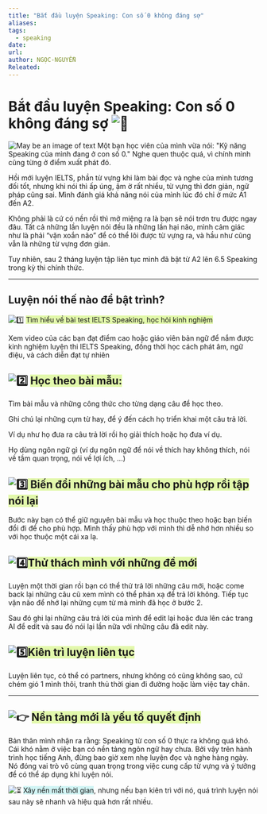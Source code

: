 ```yaml
---
title: "Bắt đầu luyện Speaking: Con số 0 không đáng sợ"
aliases: 
tags:
  - speaking
date: 
url: 
author: NGỌC-NGUYỄN
Releated:
---
```



# Bắt đầu luyện Speaking: Con số 0 không đáng sợ ![🌟](https://static.xx.fbcdn.net/images/emoji.php/v9/te0/1/16/1f31f.png)




![May be an image of text](https://scontent.fhan14-1.fna.fbcdn.net/v/t39.30808-6/474466011_122134177178555407_7438496487988324688_n.jpg?stp=dst-jpg_s600x600_tt6&_nc_cat=105&ccb=1-7&_nc_sid=127cfc&_nc_ohc=jAdeQefST4EQ7kNvgG7JNtp&_nc_oc=AdilMWMNNX6e8t0nsueq55O328MNlVg-RMJOXWUEQcWk83hXAsT0wxng6VC22DCdtho&_nc_zt=23&_nc_ht=scontent.fhan14-1.fna&_nc_gid=AYuTHqFFnplBxXLWO4dijwf&oh=00_AYBTWJ4Aa5k59LP05px5KiPfqJN60Xmp_ZM1MRKTTF0d6w&oe=679900C5#center)
Một bạn học viên của mình vừa nói: "Kỹ năng Speaking của mình đang ở con số 0." Nghe quen thuộc quá, vì chính mình cũng từng ở điểm xuất phát đó.

Hồi mới luyện IELTS, phần từ vựng khi làm bài đọc và nghe của mình tương đối tốt, nhưng khi nói thì ấp úng, ậm ờ rất nhiều, từ vựng thì đơn giản, ngữ pháp cũng sai. Mình đánh giá khả năng nói của mình lúc đó chỉ ở mức A1 đến A2.

Không phải là cứ có nền rồi thì mở miệng ra là bạn sẽ nói trơn tru được ngay đâu. Tất cả những lần luyện nói đều là những lần hại não, mình cảm giác như là phải “vặn xoắn não” để có thể lôi được từ vựng ra, và hầu như cũng vẫn là những từ vựng đơn giản.

Tuy nhiên, sau 2 tháng luyện tập liên tục mình đã bật từ A2 lên 6.5 Speaking trong kỳ thi chính thức.

---

## Luyện nói thế nào để bật trình?

![1️⃣](https://static.xx.fbcdn.net/images/emoji.php/v9/t7a/1/16/31_20e3.png) <span style="background:rgba(205, 244, 105, 0.55)">Tìm hiểu về bài test IELTS Speaking, học hỏi kinh nghiệm</span>

Xem video của các bạn đạt điểm cao hoặc giáo viên bản ngữ để nắm được kinh nghiệm luyện thi IELTS Speaking, đồng thời học cách phát âm, ngữ điệu, và cách diễn đạt tự nhiên

## ![2️⃣](https://static.xx.fbcdn.net/images/emoji.php/v9/t99/1/16/32_20e3.png) <span style="background:rgba(205, 244, 105, 0.55)">Học theo bài mẫu:</span>

Tìm bài mẫu và những công thức cho từng dạng câu để học theo.

Ghi chú lại những cụm từ hay, để ý đến cách họ triển khai một câu trả lời.

Ví dụ như họ đưa ra câu trả lời rồi họ giải thích hoặc họ đưa ví dụ.

Họ dùng ngôn ngữ gì (ví dụ ngôn ngữ để nói về thích hay không thích, nói về tầm quan trọng, nói về lợi ích, ...)

## ![3️⃣](https://static.xx.fbcdn.net/images/emoji.php/v9/tb8/1/16/33_20e3.png)<span style="background:rgba(205, 244, 105, 0.55)"> Biến đổi những bài mẫu cho phù hợp rồi tập nói lại</span>

Bước này bạn có thể giữ nguyên bài mẫu và học thuộc theo hoặc bạn biến đổi đi để cho phù hợp. Mình thấy phù hợp với mình thì dễ nhớ hơn nhiều so với học thuộc một cái xa lạ.

## ![4️⃣](https://static.xx.fbcdn.net/images/emoji.php/v9/td7/1/16/34_20e3.png)<span style="background:rgba(205, 244, 105, 0.55)">Thử thách mình với những đề mới</span>

Luyện một thời gian rồi bạn có thể thử trả lời những câu mới, hoặc come back lại những câu cũ xem mình có thể phản xạ để trả lời không. Tiếp tục vặn não để nhớ lại những cụm từ mà mình đã học ở bước 2.

Sau đó ghi lại những câu trả lời của mình để edit lại hoặc đưa lên các trang AI để edit và sau đó nói lại lần nữa với những câu đã edit này.

## ![5️⃣](https://static.xx.fbcdn.net/images/emoji.php/v9/tf6/1/16/35_20e3.png)<span style="background:rgba(205, 244, 105, 0.55)">Kiên trì luyện liên tục</span>

Luyện liên tục, có thể có partners, nhưng không có cũng không sao, cứ chém gió 1 mình thôi, tranh thủ thời gian đi đường hoặc làm việc tay chân.

---

## ![👉](https://static.xx.fbcdn.net/images/emoji.php/v9/t51/1/16/1f449.png) <span style="background:rgba(205, 244, 105, 0.55)">Nền tảng mới là yếu tố quyết định</span>

Bản thân mình nhận ra rằng: Speaking từ con số 0 thực ra không quá khó. Cái khó nằm ở việc bạn có nền tảng ngôn ngữ hay chưa. Bởi vậy trên hành trình học tiếng Anh, đừng bao giờ xem nhẹ luyện đọc và nghe hàng ngày. Nó đóng vai trò vô cùng quan trọng trong việc cung cấp từ vựng và ý tưởng để có thể áp dụng khi luyện nói.

![⏳](https://static.xx.fbcdn.net/images/emoji.php/v9/tb7/1/16/23f3.png) <span style="background:rgba(173, 239, 239, 0.55)">Xây nền mất thời gian</span>, nhưng nếu bạn kiên trì với nó, quá trình luyện nói sau này sẽ nhanh và hiệu quả hơn rất nhiều.



